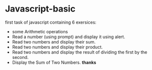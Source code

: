 # Javascript-basic
first task of javascript containing 6 exersices:
- some Arithmetic operations
- Read a number (using prompt) and display it using alert.
- Read two numbers and display their sum.
- Read two numbers and display their product.
- Read two numbers and display the result of dividing the first by the second.
- Display the Sum of Two Numbers.
**thanks**